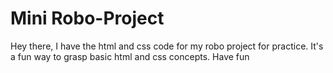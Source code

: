 # Mini Robo-Project
Hey there, I have the html and css code for my robo project for practice.
It's a fun way to grasp basic html and css concepts. Have fun
